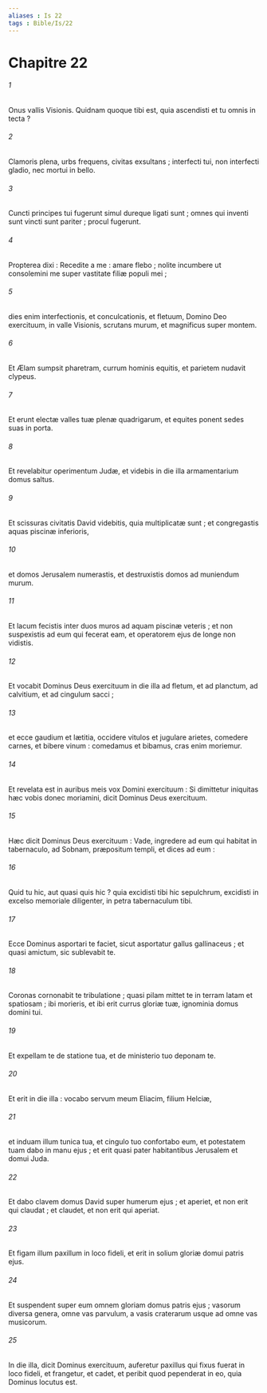 ```yaml
---
aliases : Is 22
tags : Bible/Is/22
---
```


# Chapitre 22

###### 1
Onus vallis Visionis. Quidnam quoque tibi est, quia ascendisti et tu omnis in tecta ?
###### 2
Clamoris plena, urbs frequens, civitas exsultans ; interfecti tui, non interfecti gladio, nec mortui in bello.
###### 3
Cuncti principes tui fugerunt simul dureque ligati sunt ; omnes qui inventi sunt vincti sunt pariter ; procul fugerunt.
###### 4
Propterea dixi : Recedite a me : amare flebo ; nolite incumbere ut consolemini me super vastitate filiæ populi mei ;
###### 5
dies enim interfectionis, et conculcationis, et fletuum, Domino Deo exercituum, in valle Visionis, scrutans murum, et magnificus super montem.
###### 6
Et Ælam sumpsit pharetram, currum hominis equitis, et parietem nudavit clypeus.
###### 7
Et erunt electæ valles tuæ plenæ quadrigarum, et equites ponent sedes suas in porta.
###### 8
Et revelabitur operimentum Judæ, et videbis in die illa armamentarium domus saltus.
###### 9
Et scissuras civitatis David videbitis, quia multiplicatæ sunt ; et congregastis aquas piscinæ inferioris,
###### 10
et domos Jerusalem numerastis, et destruxistis domos ad muniendum murum.
###### 11
Et lacum fecistis inter duos muros ad aquam piscinæ veteris ; et non suspexistis ad eum qui fecerat eam, et operatorem ejus de longe non vidistis.
###### 12
Et vocabit Dominus Deus exercituum in die illa ad fletum, et ad planctum, ad calvitium, et ad cingulum sacci ;
###### 13
et ecce gaudium et lætitia, occidere vitulos et jugulare arietes, comedere carnes, et bibere vinum : comedamus et bibamus, cras enim moriemur.
###### 14
Et revelata est in auribus meis vox Domini exercituum : Si dimittetur iniquitas hæc vobis donec moriamini, dicit Dominus Deus exercituum.
###### 15
Hæc dicit Dominus Deus exercituum : Vade, ingredere ad eum qui habitat in tabernaculo, ad Sobnam, præpositum templi, et dices ad eum :
###### 16
Quid tu hic, aut quasi quis hic ? quia excidisti tibi hic sepulchrum, excidisti in excelso memoriale diligenter, in petra tabernaculum tibi.
###### 17
Ecce Dominus asportari te faciet, sicut asportatur gallus gallinaceus ; et quasi amictum, sic sublevabit te.
###### 18
Coronas cornonabit te tribulatione ; quasi pilam mittet te in terram latam et spatiosam ; ibi morieris, et ibi erit currus gloriæ tuæ, ignominia domus domini tui.
###### 19
Et expellam te de statione tua, et de ministerio tuo deponam te.
###### 20
Et erit in die illa : vocabo servum meum Eliacim, filium Helciæ,
###### 21
et induam illum tunica tua, et cingulo tuo confortabo eum, et potestatem tuam dabo in manu ejus ; et erit quasi pater habitantibus Jerusalem et domui Juda.
###### 22
Et dabo clavem domus David super humerum ejus ; et aperiet, et non erit qui claudat ; et claudet, et non erit qui aperiat.
###### 23
Et figam illum paxillum in loco fideli, et erit in solium gloriæ domui patris ejus.
###### 24
Et suspendent super eum omnem gloriam domus patris ejus ; vasorum diversa genera, omne vas parvulum, a vasis craterarum usque ad omne vas musicorum.
###### 25
In die illa, dicit Dominus exercituum, auferetur paxillus qui fixus fuerat in loco fideli, et frangetur, et cadet, et peribit quod pependerat in eo, quia Dominus locutus est.
